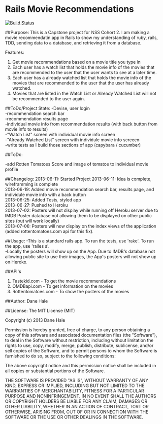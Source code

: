 Rails Movie Recommendations
===========================

[![Build Status](https://travis-ci.org/danehale0612/Rails_Movie_Recommendations.png)](https://travis-ci.org/danehale0612/Rails_Movie_Recommendations) 

##Purpose:
This is a Capstone project for NSS Cohort 2. I am making a movie recommendatin app in Rails to show my understanding of ruby, rails, TDD, sending data to a database, and retrieving it from a database.

Features:
1. Get movie recommendations based on a movie title you type in
2. Each user has a watch list that holds the movie info of the movies that are recommended to the user that the user wants to see at a later time.
3. Each user has a already watched list that holds the movie info of the movies that are recommended to the user that the user has already watched.
4. Movies that are listed in the Watch List or Already Watched List will not be recommended to the user again.

##ToDo/Project State:
-Devise, user login<br>
-recommendation search bar<br>
-recommendation results page<br>
-individual movie info from recommendation results (with back button from movie info to results)<br>
-"Watch List" screen with individual movie info screen<br>
-"Already Watched List" screen with individule movie info screeen<br>
-write tests as I build those sections of app (capybara / cucumber)<br>

##ToDo:

-add Rotten Tomatoes Score and image of tomatoe to individual movie profile<br> 



##Changelog:
2013-06-11: Started Project 2013-06-11: Idea is complete, wireframming is complete<br>
2013-06-19: Added movie recommendation search bar, results page, and individule movie info with a back button<br>
2013-06-25: Added Tests, styled app<br>
2013-06-27: Pushed to Heroku<br>
2013-07-02: Posters will not display while running off Heroku server due to IMDB Poster database not allowing them to be displayed on other public sites (but will work locally)<br>
2013-07-06: Posters will now display on the index views of the application (added rottentomatoes.com api for this fix).

##Usage:
-This is a standard rails app. To run the tests, use 'rake'. To run the app, use 'railes s'.<br>
-Locally the posters will show up on the App.  Due to IMDB's database not allowing public site to use their images, the App's posters will not show up on Heroko.

##API's
1. Tastekid.com - To get the movie recommendations<br>
2. OMDBapi.com - To get information on the movies<br>
3. Rottentomatoes.com - To show the posters of the movies

##Author:
Dane Hale

##License:
The MIT License (MIT)

Copyright (c) 2013 Dane Hale

Permission is hereby granted, free of charge, to any person obtaining a copy of this software and associated documentation files (the "Software"), to deal in the Software without restriction, including without limitation the rights to use, copy, modify, merge, publish, distribute, sublicense, and/or sell copies of the Software, and to permit persons to whom the Software is furnished to do so, subject to the following conditions:

The above copyright notice and this permission notice shall be included in all copies or substantial portions of the Software.

THE SOFTWARE IS PROVIDED "AS IS", WITHOUT WARRANTY OF ANY KIND, EXPRESS OR IMPLIED, INCLUDING BUT NOT LIMITED TO THE WARRANTIES OF MERCHANTABILITY, FITNESS FOR A PARTICULAR PURPOSE AND NONINFRINGEMENT. IN NO EVENT SHALL THE AUTHORS OR COPYRIGHT HOLDERS BE LIABLE FOR ANY CLAIM, DAMAGES OR OTHER LIABILITY, WHETHER IN AN ACTION OF CONTRACT, TORT OR OTHERWISE, ARISING FROM, OUT OF OR IN CONNECTION WITH THE SOFTWARE OR THE USE OR OTHER DEALINGS IN THE SOFTWARE.
